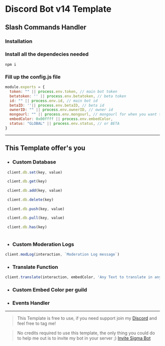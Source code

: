  # Discord Bot v14 Template
 ## Slash Commands Handler 
 ### Installation

 ###  Install all the dependecies needed
 ```shell
 npm i
 ```

 ### Fill up the config.js file
```js
module.exports = {
  token: "" || process.env.token, // main bot token
  betatoken: '' || process.env.betatoken, // beta token
  id: "" || process.env.id, // main bot id
  betaID: ''|| process.env.betaID, // beta id
  ownerID: "" || process.env.ownerID, // owner id
  mongourl: "" || process.env.mongourl, // mongourl for when you want to use the Database
  embedColor: 0x00ffff || process.env.embedColor,
  status: "GLOBAL" || process.env.status, // or BETA
}
```

 -----
## This Template offer's you

 * ### Custom Database 
 ```js
  client.db.set(key, value)
  
  client.db.get(key)
  
  client.db.add(key, value)
  
  client.db.delete(key)
  
  client.db.push(key, value)
  
  client.db.pull(key, value)
  
  client.db.has(key)  
   
  ```

* ### Custom Moderation Logs
```js
client.modLog(interaction, `Moderation Log message`)
```

* ### Translate Function

```js
client.translate(interaction, embedColor, 'Any Text to translate in any language to any language', "Albanian") // language = every language that is supported by google translate
```

* ### Custom Embed Color per guild

* ### Events Handler

------

> This Template is free to use, if you need support join my [Discord](https://theauto.dev/support) and feel free to tag me! 

> No credits required to use this template, the only thing you could do to help me out is to invite my bot in your server ;) [Invite Sigma Bot](https://theauto.dev/bots/sigmabot)
